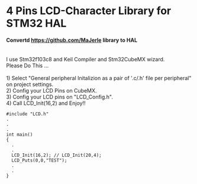 # 4 Pins LCD-Character Library for STM32 HAL
#### Convertd https://github.com/MaJerle library to HAL
<br />
 I use Stm32f103c8 and Keil Compiler and Stm32CubeMX wizard.
<br />
Please Do This ...
<br />
<br />
1)  Select "General peripheral Initalizion as a pair of '.c/.h' file per peripheral" on project settings.
<br />
2) Config your LCD Pins on CubeMX.
<br />
3) Config your LCD pins on "LCD_Config.h".
<br />
4) Call LCD_Init(16,2) and Enjoy!!

```
#include "LCD.h"
.
.
.
int main()
{
  .
  .
  LCD_Init(16,2); // LCD_Init(20,4);
  LCD_Puts(0,0,"TEST");
  .
  .
}
```
